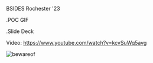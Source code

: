  BSIDES Rochester '23 

.POC GIF

.Slide Deck

Video: [https://www.youtube.com/watch?v=kcvSuWq5avg ](https://m.youtube.com/watch?v=kcvSuWq5avg&t=64s)

![bewareof](https://user-images.githubusercontent.com/78701239/229311613-0b59d702-d6e5-4400-af87-9d69dd0978bb.gif)

